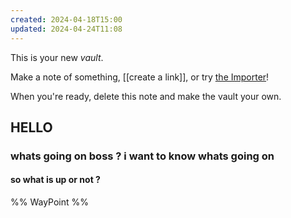 ```yaml
---
created: 2024-04-18T15:00
updated: 2024-04-24T11:08
---
```

This is your new *vault*.

Make a note of something, [[create a link]], or try [the Importer](https://help.obsidian.md/Plugins/Importer)!

When you're ready, delete this note and make the vault your own.

## HELLO
###  whats going on boss ? i want to know whats going on 
#### so what is up or not ? 



%% WayPoint %%

